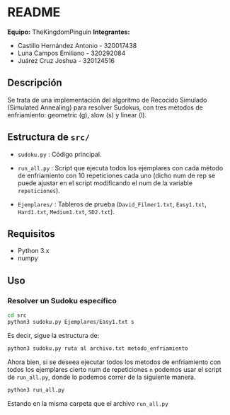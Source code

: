 # README

**Equipo:** TheKingdomPinguin
**Integrantes:** 

 - Castillo Hernández Antonio - 320017438
 - Luna Campos Emiliano - 320292084
 - Juárez Cruz Joshua - 320124516

## Descripción
Se trata de una implementación del algoritmo de Recocido Simulado (Simulated Annealing) para resolver Sudokus, con tres métodos de enfriamiento: geometric (g), slow (s) y linear (l).

## Estructura de `src/`

- `sudoku.py` : Código principal.  

- `run_all.py` : Script que ejecuta todos los ejemplares con cada método de enfriamiento con 10 repeticiones cada uno (dicho num de rep se puede ajustar en el script modificando el num de la variable `repeticiones`).

- `Ejemplares/` : Tableros de prueba (`David_Filmer1.txt`, `Easy1.txt`, `Hard1.txt`, `Medium1.txt`, `SD2.txt`).

## Requisitos
- Python 3.x  
- numpy

## Uso

### Resolver un Sudoku específico
```bash
cd src
python3 sudoku.py Ejemplares/Easy1.txt s
```

Es decir, sigue la estructura de: 

```bash
python3 sudoku.py ruta al archivo.txt metodo_enfriamiento
```


Ahora bien, si se deseea ejecutar todos los metodos de enfriamiento con todos los ejemplares cierto num de repeticiones `n` podemos usar el script de `run_all.py`, donde lo podemos correr de la siguiente manera.

```bash
python3 run_all.py 
```

Estando en la misma carpeta que el archivo `run_all.py`